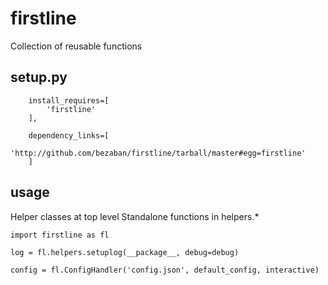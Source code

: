 # firstline 

Collection of reusable functions

## setup.py 
```    
    install_requires=[
        'firstline'
    ],

    dependency_links=[
        'http://github.com/bezaban/firstline/tarball/master#egg=firstline'
    ]
```

## usage

Helper classes at top level
Standalone functions in helpers.* 


```
import firstline as fl

log = fl.helpers.setuplog(__package__, debug=debug)

config = fl.ConfigHandler('config.json', default_config, interactive)

```
